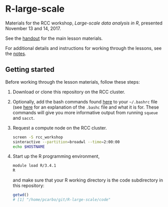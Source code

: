 # R-large-scale

Materials for the RCC workshop, *Large-scale data analysis in R*,
presented November 13 and 14, 2017.

See the [handout](handout.md) for the main lesson materials.

For additional details and instructions for working through the
lessons, see the [notes](notes.md).

## Getting started

Before working through the lesson materials, follow these steps:

1. Download or clone this repository on the RCC cluster.

2. Optionally, add the bash commands found [here](add_to_bashrc) to
   your `~/.bashrc` file (see
   [here](https://unix.stackexchange.com/questions/129143/what-is-the-purpose-of-bashrc-and-how-does-it-work)
   for an explanation of the `.bashc` file and what it is for. These
   commands will give you more informative output from running
   `squeue` and `sacct`.

3. Request a compute node on the RCC cluster.

   ```bash
   screen -S rcc_workshop
   sinteractive --partition=broadwl --time=2:00:00
   echo $HOSTNAME
   ```

4. Start up the R programming environment, 

   ```bash
   module load R/3.4.1
   R
   ```

   and make sure that your R working directory is the code
   subdirectory in this repository:

   ```R
   getwd()
   # [1] "/home/pcarbo/git/R-large-scale/code"
   ```
